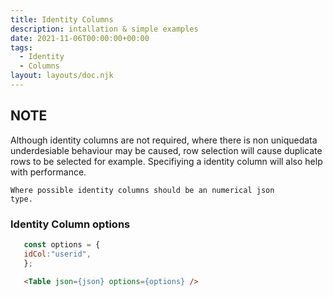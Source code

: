 ```yaml
---
title: Identity Columns
description: intallation & simple examples
date: 2021-11-06T00:00:00+00:00
tags:
  - Identity
  - Columns
layout: layouts/doc.njk
---
```

## NOTE
Although identity columns are not required, where there is non uniquedata underdesiable behaviour may be caused, row selection will cause duplicate rows to be selected for example. Specifiying a identity column will also help with performance.

<code>Where possible identity columns should be an numerical json type.</code>

### Identity Column options

 ```js
    const options = {
    idCol:"userid",
    };

```
```html
   <Table json={json} options={options} />
```
